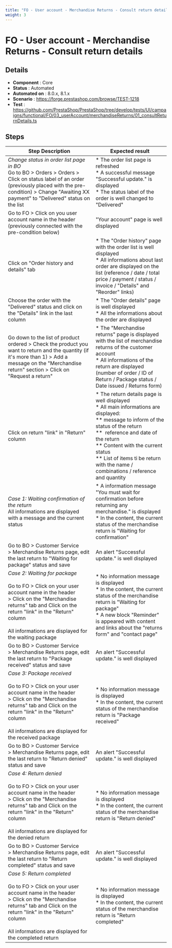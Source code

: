 ```yaml
---
title: "FO - User account - Merchandise Returns - Consult return details"
weight: 3
---
```


# FO - User account - Merchandise Returns - Consult return details
## Details
* **Component** : Core
* **Status** : Automated
* **Automated on** : 8.0.x, 8.1.x
* **Scenario** : https://forge.prestashop.com/browse/TEST-1218
* **Test** : https://github.com/PrestaShop/PrestaShop/tree/develop/tests/UI/campaigns/functional/FO/03_userAccount/merchandiseReturns/01_consultReturnDetails.ts

## Steps
| Step Description | Expected result |
| ----- | ----- |
| *Change status in order list page in BO*<br>Go to BO > Orders > Orders > Click on status label of an order (previously placed with the pre-condition) > Change "Awaiting XX payment" to "Delivered" status on the list | * The order list page is refreshed<br> * A successful message "Successful update." is displayed<br> * The status label of the order is well changed to "Delivered" |
| Go to FO > Click on you user account name in the header (previously connected with the pre-condition below) | "Your account" page is well displayed |
| Click on "Order history and details" tab | * The "Order history" page with the order list is well displayed<br> * All informations about last order are displayed on the list (reference / date / total price / payment / status / invoice / "Details" and "Reorder" links) |
| Choose the order with the "Delivered" status and click on the "Details" link in the last column | * The "Order details" page is well displayed<br> * All the informations about the order are displayed |
| Go down to the list of product ordered > Check the product you want to return and the quantity (if it's more than 1) > Add a message on the "Merchandise return" section > Click on "Request a return" | * The "Merchandise returns" page is displayed with the list of merchandise returns of the customer account<br> * All informations of the return are displayed (number of order / ID of Return / Package status / Date issued / Returns form) |
| Click on return "link" in "Return" column | * The return details page is well displayed<br> * All main informations are displayed:<br> ** message to inform of the status of the return<br> **  reference and date of the return<br> ** Content with the current status<br> ** List of items ti be return with the name / combinations / reference and quantity |
| *Case 1: Waiting confirmation of the return*<br>All informations are displayed with a message and the current status | * A information message "You must wait for confirmation before returning any merchandise." is displayed<br> * In the content, the current status of the merchandise return is "Waiting for confirmation" |
| Go to BO > Customer Service > Merchandise Returns page, edit the last return to "Waiting for package" status and save | An alert "Successful update." is well displayed |
| *Case 2: Waiting for package*<br><br>Go to FO > Click on your user account name in the header > Click on the "Merchandise returns" tab and Click on the return "link" in the "Return" column<br><br>All informations are displayed for the waiting package | * No information message is displayed<br> * In the content, the current status of the merchandise return is "Waiting for package"<br> * A new block "Reminder" is appeared with content and links about the "returns form" and "contact page" |
| Go to BO > Customer Service > Merchandise Returns page, edit the last return to "Package received" status and save | An alert "Successful update." is well displayed |
| *Case 3:* *Package received*<br><br>Go to FO > Click on your user account name in the header > Click on the "Merchandise returns" tab and Click on the return "link" in the "Return" column<br><br>All informations are displayed for the received package | * No information message is displayed<br> * In the content, the current status of the merchandise return is "Package received" |
| Go to BO > Customer Service > Merchandise Returns page, edit the last return to "Return denied" status and save | An alert "Successful update." is well displayed |
| *Case 4:* *Return denied*<br><br>Go to FO > Click on your user account name in the header > Click on the "Merchandise returns" tab and Click on the return "link" in the "Return" column<br><br>All informations are displayed for the denied return | * No information message is displayed<br> * In the content, the current status of the merchandise return is "Return denied" |
| Go to BO > Customer Service > Merchandise Returns page, edit the last return to "Return completed" status and save | An alert "Successful update." is well displayed |
| *Case 5:* *Return completed*<br><br>Go to FO > Click on your user account name in the header > Click on the "Merchandise returns" tab and Click on the return "link" in the "Return" column<br><br>All informations are displayed for the completed return | * No information message is displayed<br> * In the content, the current status of the merchandise return is "Return completed" |
